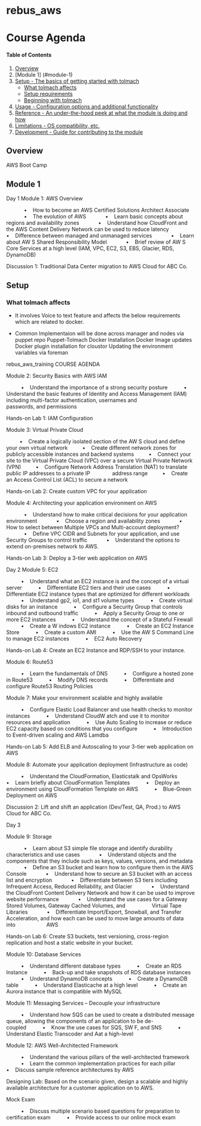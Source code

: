 # rebus_aws


# Course Agenda

#### Table of Contents

1. [Overview](#overview)
2. [Module 1] (#module-1)
3. [Setup - The basics of getting started with tolmach](#setup)
    * [What tolmach affects](#what-tolmach-affects)
    * [Setup requirements](#setup-requirements)
    * [Beginning with tolmach](#beginning-with-tolmach)
4. [Usage - Configuration options and additional functionality](#usage)
5. [Reference - An under-the-hood peek at what the module is doing and how](#reference)
5. [Limitations - OS compatibility, etc.](#limitations)
6. [Development - Guide for contributing to the module](#development)

## Overview

AWS Boot Camp

## Module 1

Day 1
Module 1: AWS Overview

            •    How to become an AWS Certified Solutions Architect Associate
            •    The evolution of AWS
            •    Learn basic concepts about regions and availability zones
            •    Understand how CloudFront and the AWS Content Delivery Network can be used to reduce latency
            •    Difference between managed and unmanaged services
            •    Learn about AW S Shared Responsibility Model
            •    Brief review of AW S Core Services at a high level (IAM, VPC, EC2, S3, EBS, Glacier, RDS, DynamoDB)

Discussion 1: Traditional Data Center migration to AWS Cloud for ABC Co. 

## Setup

### What tolmach affects

* It involves Voice to text feature and affects the below requirements which are related to docker.

* Common Implementaion will be done across manager and nodes via puppet repo Puppet-Tolmach
    Docker Installation
    Docker Image updates
    Docker plugin installation for cloustor
    Updating the environment variables via foreman



rebus_aws_training
COURSE AGENDA


Module 2: Security Basics with AWS IAM

          •    Understand the importance of a strong security posture
          •    Understand the basic features of Identity and Access Management (IAM) including multi-factor authentication, usernames and        
               passwords, and permissions

Hands-on Lab 1: IAM Configuration

Module 3: Virtual Private Cloud

         •    Create a logically isolated section of the AW S cloud and define your own virtual network
         •    Create different network zones for publicly accessible instances and backend systems
         •    Connect your site to the Virtual Private Cloud (VPC) over a secure Virtual Private Network (VPN)
         •    Configure Network Address Translation (NAT) to translate public IP addresses to a private IP
              address range
         •    Create an Access Control List (ACL) to secure a network

Hands-on Lab 2: Create custom VPC for your application

Module 4: Architecting your application environment on AWS

            •    Understand how to make critical decisions for your application environment
            •    Choose a region and availability zones
            •    How to select between Multiple VPCs and Multi-account deployment?
            •    Define VPC CIDR and Subnets for your application, and use Security Groups to control traffic
            •    Understand the options to extend on-premises network to AWS.

Hands-on Lab 3: Deploy a 3-tier web application on AWS

Day 2
Module 5: EC2

          •    Understand what an EC2 instance is and the concept of a virtual server
          •    Differentiate EC2 tiers and their use cases
          •    Differentiate EC2 instance types that are optimized for different workloads
          •    Understand gp2, io1, and st1 volume types
          •    Create virtual disks for an instance
          •    Configure a Security Group that controls inbound and outbound traffic
          •    Apply a Security Group to one or more EC2 instances
          •    Understand the concept of a Stateful Firewall
          •    Create a W indows EC2 instance
          •    Create an EC2 Instance Store
          •    Create a custom AMI
          •    Use the AW S Command Line to manage EC2 instances
          •    EC2 Auto Recovery

Hands-on Lab 4: Create an EC2 Instance and RDP/SSH to your instance.

Module 6: Route53

          •    Learn the fundamentals of DNS
          •    Configure a hosted zone in Route53
          •    Modify DNS records
          •    Differentiate and configure Route53 Routing Policies

Module 7: Make your environment scalable and highly available

          •    Configure Elastic Load Balancer and use health checks to monitor instances
          •    Understand CloudW atch and use it to monitor resources and application
          •    Use Auto Scaling to increase or reduce EC2 capacity based on conditions that you configure
          •    Introduction to Event-driven scaling and AWS Lamdba

Hands-on Lab 5: Add ELB and Autoscaling to your 3-tier web application on AWS

Module 8: Automate your application deployment (Infrastructure as code)

          •    Understand the CloudFormation, Elasticstalk and OpsWorks
          •    Learn briefly about CloudFormation Templates
          •    Deploy an environment using CloudFormation Template on AWS
          •    Blue-Green Deployment on AWS

Discussion 2: Lift and shift an application (Dev/Test, QA, Prod.) to AWS Cloud for ABC Co.

Day 3

Module 9: Storage

            •    Learn about S3 simple file storage and identify durability characteristics and use cases
            •    Understand objects and the components that they include such as keys, values, versions, and metadata
            •    Define an S3 bucket and learn how to configure them in the AWS Console
            •    Understand how to secure an S3 bucket with an access list and encryption
            •    Differentiate between S3 tiers including Infrequent Access, Reduced Reliability, and Glacier
            •    Understand the CloudFront Content Delivery Network and how it can be used to improve website performance
            •    Understand the use cases for a Gateway Stored Volumes, Gateway Cached Volumes, and
                 Virtual Tape Libraries
            •    Differentiate Import/Export, Snowball, and Transfer Acceleration, and how each can be used to move large amounts of data into   
                 AWS

Hands-on Lab 6: Create S3 buckets, test versioning, cross-region replication and host a static website in your bucket.


Module 10: Database Services

          •    Understand different database types
          •    Create an RDS Instance
          •    Back-up and take snapshots of RDS database instances
          •    Understand DynamoDB concepts
          •    Create a DynamoDB table
          •    Understand Elasticache at a high level
          •    Create an Aurora instance that is compatible with MySQL

Module 11: Messaging Services – Decouple your infrastructure

          •    Understand how SQS can be used to create a distributed message queue, allowing the components of an application to be de-     
               coupled
          •    Know the use cases for SQS, SW F, and SNS
          •    Understand Elastic Transcoder and Aat a high-level

Module 12: AWS Well-Architected Framework

          •    Understand the various pillars of the well-architected framework
          •    Learn the common implementation practices for each pillar
          •    Discuss sample reference architectures by AWS

Designing Lab: Based on the scenario given, design a scalable and highly available architecture for a customer application on to AWS.

Mock Exam

          •    Discuss multiple scenario based questions for preparation to certification exam
          •    Provide access to our online mock exam
